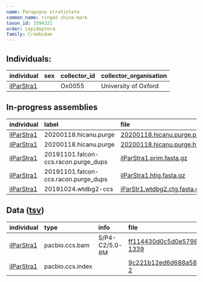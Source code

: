 ```yaml
---
name: Parapoynx stratiotata
common_name: ringed china-mark
taxon_id: 1594321
order: Lepidoptera
family: Crambidae
---
```


## Individuals:

| individual | sex | collector_id | collector_organisation |
| :--------- | :-: | :----------- | :--------------------- |
| [ilParStra1](ilParStra1.md) |  | Ox0055 | University of Oxford |

## In-progress assemblies

| individual | label | file |
| :--------- | :---- | :--- |
| [ilParStra1](ilParStra1.md) | 20200118.hicanu.purge | [20200118.hicanu.purge.prim.fasta.gz](https://darwin.cog.sanger.ac.uk/insects/Parapoynx_stratiotata/ilParStra1/assemblies/working/20200118.hicanu.purge/20200118.hicanu.purge.prim.fasta.gz) |
| [ilParStra1](ilParStra1.md) | 20200118.hicanu.purge | [20200118.hicanu.purge.htig.fasta.gz](https://darwin.cog.sanger.ac.uk/insects/Parapoynx_stratiotata/ilParStra1/assemblies/working/20200118.hicanu.purge/20200118.hicanu.purge.htig.fasta.gz) |
| [ilParStra1](ilParStra1.md) | 20191101.falcon-ccs.racon.purge_dups | [ilParStra1.prim.fasta.gz](https://darwin.cog.sanger.ac.uk/insects/Parapoynx_stratiotata/ilParStra1/assemblies/working/20191101.falcon-ccs.racon.purge_dups/ilParStra1.prim.fasta.gz) |
| [ilParStra1](ilParStra1.md) | 20191101.falcon-ccs.racon.purge_dups | [ilParStra1.htig.fasta.gz](https://darwin.cog.sanger.ac.uk/insects/Parapoynx_stratiotata/ilParStra1/assemblies/working/20191101.falcon-ccs.racon.purge_dups/ilParStra1.htig.fasta.gz) |
| [ilParStra1](ilParStra1.md) | 20191024.wtdbg2-ccs | [iParStr1.wtdbg2.ctg.fasta.gz](https://darwin.cog.sanger.ac.uk/insects/Parapoynx_stratiotata/ilParStra1/assemblies/working/20191024.wtdbg2-ccs/iParStr1.wtdbg2.ctg.fasta.gz) |

## Data ([tsv](Parapoynx_stratiotata_data.tsv))

| individual | type | info | file |
| :--------- | :--- | :--- | :--- |
| [ilParStra1](ilParStra1.md) | pacbio.ccs.bam | S/P4-C2/5.0-8M | [ff114430d0c5d0e57982728d220fb29f-1339](https://darwin.cog.sanger.ac.uk/insects/Parapoynx_stratiotata/ilParStra1/genomic_data/pacbio/m64089_191020_002935.bc1020_BAK8B_OA--bc1020_BAK8B_OA.ccs.bam) |
| [ilParStra1](ilParStra1.md) | pacbio.ccs.index |  | [9c221b12ed6d688a58ed250b00950538-2](https://darwin.cog.sanger.ac.uk/insects/Parapoynx_stratiotata/ilParStra1/genomic_data/pacbio/m64089_191020_002935.bc1020_BAK8B_OA--bc1020_BAK8B_OA.ccs.bam.pbi) |
